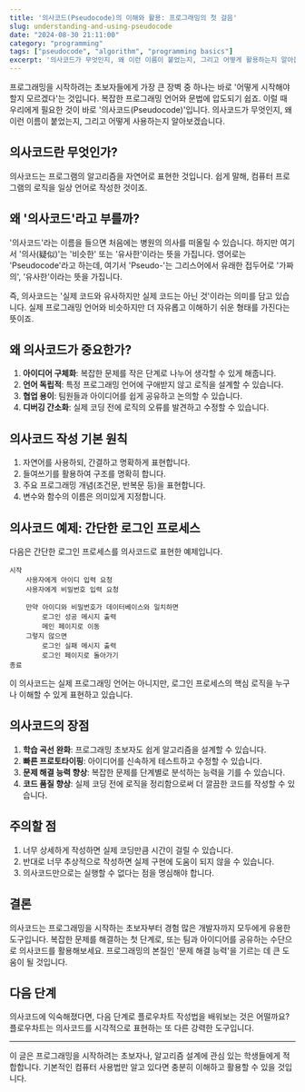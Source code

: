 ```yaml
---
title: '의사코드(Pseudocode)의 이해와 활용: 프로그래밍의 첫 걸음'
slug: understanding-and-using-pseudocode
date: "2024-08-30 21:11:00"
category: "programming"
tags: ["pseudocode", "algorithm", "programming basics"]
excerpt: '의사코드가 무엇인지, 왜 이런 이름이 붙었는지, 그리고 어떻게 활용하는지 알아봅니다. 초보자를 위한 의사코드 작성 가이드와 실제 예제를 통해 프로그래밍의 기초를 다져보세요.'
---
```


프로그래밍을 시작하려는 초보자들에게 가장 큰 장벽 중 하나는 바로 '어떻게 시작해야 할지 모르겠다'는 것입니다. 복잡한 프로그래밍 언어와 문법에 압도되기 쉽죠. 이럴 때 우리에게 필요한 것이 바로 '의사코드(Pseudocode)'입니다. 의사코드가 무엇인지, 왜 이런 이름이 붙었는지, 그리고 어떻게 사용하는지 알아보겠습니다.

## 의사코드란 무엇인가?

의사코드는 프로그램의 알고리즘을 자연어로 표현한 것입니다. 쉽게 말해, 컴퓨터 프로그램의 로직을 일상 언어로 작성한 것이죠.

## 왜 '의사코드'라고 부를까?

'의사코드'라는 이름을 들으면 처음에는 병원의 의사를 떠올릴 수 있습니다. 하지만 여기서 '의사(疑似)'는 '비슷한' 또는 '유사한'이라는 뜻을 가집니다. 영어로는 'Pseudocode'라고 하는데, 여기서 'Pseudo-'는 그리스어에서 유래한 접두어로 '가짜의', '유사한'이라는 뜻을 가집니다.

즉, 의사코드는 '실제 코드와 유사하지만 실제 코드는 아닌 것'이라는 의미를 담고 있습니다. 실제 프로그래밍 언어와 비슷하지만 더 자유롭고 이해하기 쉬운 형태를 가진다는 뜻이죠.

## 왜 의사코드가 중요한가?

1. **아이디어 구체화**: 복잡한 문제를 작은 단계로 나누어 생각할 수 있게 해줍니다.
2. **언어 독립적**: 특정 프로그래밍 언어에 구애받지 않고 로직을 설계할 수 있습니다.
3. **협업 용이**: 팀원들과 아이디어를 쉽게 공유하고 논의할 수 있습니다.
4. **디버깅 간소화**: 실제 코딩 전에 로직의 오류를 발견하고 수정할 수 있습니다.

## 의사코드 작성 기본 원칙

1. 자연어를 사용하되, 간결하고 명확하게 표현합니다.
2. 들여쓰기를 활용하여 구조를 명확히 합니다.
3. 주요 프로그래밍 개념(조건문, 반복문 등)을 표현합니다.
4. 변수와 함수의 이름은 의미있게 지정합니다.

## 의사코드 예제: 간단한 로그인 프로세스

다음은 간단한 로그인 프로세스를 의사코드로 표현한 예제입니다.

```
시작
    사용자에게 아이디 입력 요청
    사용자에게 비밀번호 입력 요청
    
    만약 아이디와 비밀번호가 데이터베이스와 일치하면
        로그인 성공 메시지 출력
        메인 페이지로 이동
    그렇지 않으면
        로그인 실패 메시지 출력
        로그인 페이지로 돌아가기
종료
```

이 의사코드는 실제 프로그래밍 언어는 아니지만, 로그인 프로세스의 핵심 로직을 누구나 이해할 수 있게 표현하고 있습니다.

## 의사코드의 장점

1. **학습 곡선 완화**: 프로그래밍 초보자도 쉽게 알고리즘을 설계할 수 있습니다.
2. **빠른 프로토타이핑**: 아이디어를 신속하게 테스트하고 수정할 수 있습니다.
3. **문제 해결 능력 향상**: 복잡한 문제를 단계별로 분석하는 능력을 기를 수 있습니다.
4. **코드 품질 향상**: 실제 코딩 전에 로직을 정리함으로써 더 깔끔한 코드를 작성할 수 있습니다.

## 주의할 점

1. 너무 상세하게 작성하면 실제 코딩만큼 시간이 걸릴 수 있습니다.
2. 반대로 너무 추상적으로 작성하면 실제 구현에 도움이 되지 않을 수 있습니다.
3. 의사코드만으로는 실행할 수 없다는 점을 명심해야 합니다.

## 결론

의사코드는 프로그래밍을 시작하는 초보자부터 경험 많은 개발자까지 모두에게 유용한 도구입니다. 복잡한 문제를 해결하는 첫 단계로, 또는 팀과 아이디어를 공유하는 수단으로 의사코드를 활용해보세요. 프로그래밍의 본질인 '문제 해결 능력'을 기르는 데 큰 도움이 될 것입니다.

## 다음 단계

의사코드에 익숙해졌다면, 다음 단계로 플로우차트 작성법을 배워보는 것은 어떨까요? 플로우차트는 의사코드를 시각적으로 표현하는 또 다른 강력한 도구입니다.

---

이 글은 프로그래밍을 시작하려는 초보자나, 알고리즘 설계에 관심 있는 학생들에게 적합합니다. 기본적인 컴퓨터 사용법만 알고 있다면 충분히 이해하고 활용할 수 있을 것입니다.
